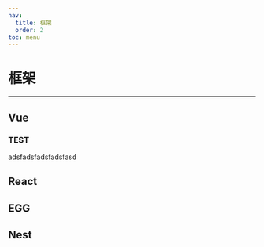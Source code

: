 ```yaml
---
nav:
  title: 框架
  order: 2
toc: menu
---
```


# 框架

---

## Vue

### TEST

adsfadsfadsfadsfasd

## React

## EGG

## Nest
